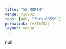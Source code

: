 ```yaml
---
title: "56 NORTH"
venue: v16702
tags: [pub, "fhrs:68590"]
permalink: /v/16702/
layout: venue
---
```

null